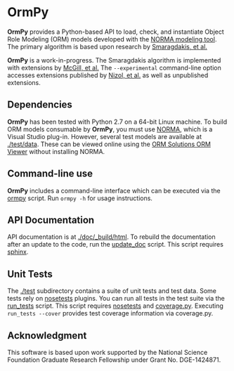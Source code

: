 # OrmPy
**OrmPy** provides a Python-based API to load, check, and instantiate 
Object Role Modeling (ORM) models developed with the [NORMA modeling tool](http://sourceforge.net/projects/orm/).
The primary algorithm is based upon research by [Smaragdakis, et al.](http://dl.acm.org/citation.cfm?id=1507652)

**OrmPy** is a work-in-progress.  The Smaragdakis algorithm
is implemented with extensions by [McGill, et al.](http://dl.acm.org/citation.cfm?id=2001428)
The `--experimental` command-line option accesses extensions published by [Nizol, et al.](http://dl.acm.org/citation.cfm?id=2593771)
as well as unpublished extensions.

## Dependencies
**OrmPy** has been tested with Python 2.7 on a 64-bit Linux machine.  To 
build ORM models consumable by **OrmPy**, you must use [NORMA](http://sourceforge.net/projects/orm/),
which is a Visual Studio plug-in.  However, several test models are available at 
[./test/data](./test/data).  These can be viewed online using the [ORM Solutions ORM Viewer](http://ormsolutions.com/tools/orm.aspx) 
without installing NORMA.

## Command-line use
**OrmPy** includes a command-line interface which can be executed via the
[ormpy](./ormpy) script.  Run `ormpy -h` for usage instructions.

## API Documentation
API documentation is at [./doc/_build/html](./doc/_build/html).  To rebuild the 
documentation after an update to the code, run the [update_doc](./update_doc) 
script.  This script requires [sphinx](http://sphinx-doc.org/man/sphinx-apidoc.html).

## Unit Tests
The [./test](./test) subdirectory contains a suite of unit tests and test data.
Some tests rely on [nosetests](https://nose.readthedocs.org/en/latest/) plugins.
You can run all tests in the test suite via the [run_tests](./run_tests) script.
This script requires [nosetests](https://nose.readthedocs.org/en/latest/) and [coverage.py](http://nedbatchelder.com/code/coverage/).
Executing `run_tests --cover` provides test coverage information via coverage.py.

## Acknowledgment
This software is based upon work supported by the National Science Foundation Graduate Research Fellowship 
under Grant No. DGE-1424871.

